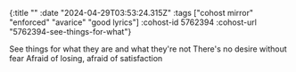 {:title ""
 :date "2024-04-29T03:53:24.315Z"
 :tags ["cohost mirror" "enforced" "avarice" "good lyrics"]
 :cohost-id 5762394
 :cohost-url "5762394-see-things-for-what"}

See things for what they are and what they're not
There's no desire without fear
Afraid of losing, afraid of satisfaction